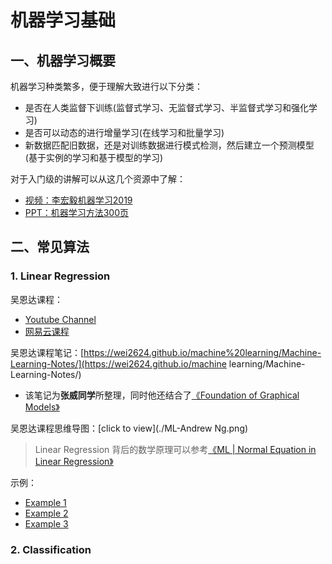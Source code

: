 # 机器学习基础

## 一、机器学习概要

机器学习种类繁多，便于理解大致进行以下分类：

- 是否在人类监督下训练(监督式学习、无监督式学习、半监督式学习和强化学习)
- 是否可以动态的进行增量学习(在线学习和批量学习)
- 新数据匹配旧数据，还是对训练数据进行模式检测，然后建立一个预测模型(基于实例的学习和基于模型的学习)

对于入门级的讲解可以从这几个资源中了解：

- [视频：李宏毅机器学习2019](<https://www.bilibili.com/video/av46561029/?p=2>)
- [PPT：机器学习方法300页](./机器学习方法.pdf)

## 二、常见算法

### 1. Linear Regression

吴恩达课程：

- [Youtube Channel](https://www.youtube.com/watch?v=W46UTQ_JDPk&list=PLoR5VjrKytrCv-Vxnhp5UyS1UjZsXP0Kj&index=2)
- [网易云课程](https://mooc.study.163.com/university/deeplearning_ai#/c)

吴恩达课程笔记：[https://wei2624.github.io/machine%20learning/Machine-Learning-Notes/](https://wei2624.github.io/machine learning/Machine-Learning-Notes/)

- 该笔记为**张威同学**所整理，同时他还结合了[《Foundation of Graphical Models》](http://www.cs.columbia.edu/~blei/fogm/2018F/index.html)

吴恩达课程思维导图：[click to view](./ML-Andrew Ng.png)

> Linear Regression 背后的数学原理可以参考[《ML | Normal Equation in Linear Regression》](https://www.geeksforgeeks.org/ml-normal-equation-in-linear-regression/)

示例：

- [Example 1](<https://scikit-learn.org/stable/auto_examples/linear_model/plot_ols.html#sphx-glr-auto-examples-linear-model-plot-ols-py>)
- [Example 2](<https://bigdata-madesimple.com/how-to-run-linear-regression-in-python-scikit-learn/>)
- [Example 3](<https://www.geeksforgeeks.org/linear-regression-python-implementation/>)

### 2. Classification

